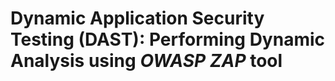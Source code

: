 # Dynamic Application Security Testing (DAST): Performing Dynamic Analysis using ___OWASP ZAP___ tool
